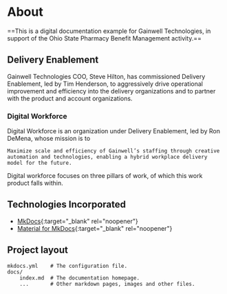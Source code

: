 # About

==This is a digital documentation example for Gainwell Technologies, in support of the Ohio State Pharmacy Benefit Management activity.==

## Delivery Enablement

Gainwell Technologies COO, Steve Hilton, has commissioned Delivery Enablement, led by Tim Henderson, to aggressively drive operational improvement and efficiency into the delivery organizations and to partner with the product and account organizations.

### Digital Workforce

Digital Workforce is an organization under Delivery Enablement, led by Ron DeMena, whose mission is to 

```
Maximize scale and efficiency of Gainwell’s staffing through creative automation and technologies, enabling a hybrid workplace delivery model for the future.
```

Digital workforce focuses on three pillars of work, of which this work product falls within.

## Technologies Incorporated

* [MkDocs](https://www.mkdocs.org/){:target="_blank" rel="noopener"}
* [Material for MkDocs](https://squidfunk.github.io/mkdocs-material/){:target="_blank" rel="noopener"}

## Project layout

    mkdocs.yml    # The configuration file.
    docs/
        index.md  # The documentation homepage.
        ...       # Other markdown pages, images and other files.


